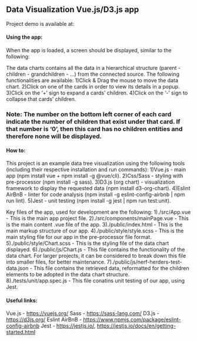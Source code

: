 <h2>Data Visualization Vue.js/D3.js app</h2>

Project demo is available at:

<h4>Using the app:</h4>

When the app is loaded, a screen should be displayed, similar to the following:

The data charts contains all the data in a hierarchical structure (parent - children - grandchildren - …) from the connected source.
The following functionalities are available:
1)Click & Drag the mouse to move the data chart.
2)Click on one of the cards in order to view its details in a popup.
3)Click on the ‘+’ sign to expand a cards’ children.
4)Click on the ‘-’ sign to collapse that cards’ children.

<h3>Note: The number on the bottom left corner of each card indicate the number of children that exist under that card. If that number is ‘0’, then this card has no children entities and therefore none will be displayed.</h3>

<h4>How to:</h4>

This project is an example data tree visualization using the following tools (including their respective installation and run commands):
1)Vue.js - main app (npm install vue + npm install -g @vue/cli).
2)Css/Sass - styling with pre-processor (npm install -g sass).
3)D3.js (org chart) - visualization framework to display the requested data (npm install d3-org-chart).
4)Eslint AirBnB - linter for code analysis (npm install -g eslint-config-airbnb | npm run lint).
5)Jest - unit testing (npm install -g jest | npm run test:unit).

Key files of the app, used for development are the following:
1)./src/App.vue - This is the main app project file.
2)./src/components/mainPage.vue - This is the main content .vue file of the app.
3)./public/index.html - This is the main markup structure of our app.
4)./public/style/style.scss - This is the main styling file for our app in the pre-processor file format.
5)./public/style/Chart.scss - This is the styling file of the data chart displayed.
6)./public/js/Chart.js - This file contains the functionality of the data chart. For larger projects, it can be considered to break down this file into smaller files, for better maintenance.
7)./public/js/nerf-herders-test-data.json - This file contains the retrieved data, reformatted for the children elements to be adopted in the data chart structure.
8)./tests/unit/app.spec.js - This file conatins unit testing of our app, using Jest.

<h4>Useful links:</h4>

Vue.js - https://vuejs.org/
Sass - https://sass-lang.com/
D3.js - https://d3js.org/
Eslint AirBnB - https://www.npmjs.com/package/eslint-config-airbnb
Jest - https://jestjs.io/, https://jestjs.io/docs/en/getting-started.html
